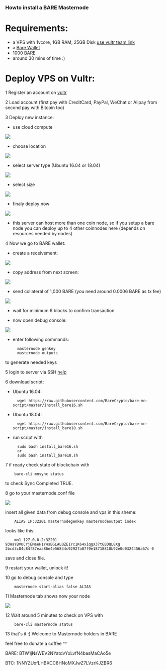 ### Howto install a BARE Masternode

# Requirements:
- a VPS with 1vcore, 1GB RAM, 25GB Disk [use vultr team link](https://www.vultr.com/?ref=8316564-4F)
- a [Bare Wallet](https://github.com/BareCrypto/bare-core/releases/latest)
- 1000 BARE
- around 30 mins of time :)

# Deploy VPS on Vultr:

1 Register an account on [vultr](https://www.vultr.com/?ref=8316564-4F)

2 Load account (first pay with CreditCard, PayPal, WeChat or Alipay from second pay with Bitcoin too)

3 Deploy new instance:
	
- use cloud compute

![](img/vultr01.PNG)
	
- choose location

![](img/vultr02.PNG)
	
- select server type (Ubuntu 16.04 or 18.04)

![](img/vultr03.PNG)
	
- select size

![](img/vultr04.PNG)
	
- finaly deploy now

![](img/vultr05.PNG)
		
- this server can host more than one coin node, 
  so if you setup a bare node you can deploy up to 4 other coinnodes here (depends on resources needed by nodes)

4 Now we go to BARE wallet:

- create a receivement:

![](img/wallet01.PNG)
	
- copy address from next screen:

![](img/wallet02.PNG)
	
- send collateral of 1,000 BARE (you need around 0.0006 BARE as tx fee)

![](img/wallet03.PNG)
	
- wait for minimum 6 blocks to confirm transaction
	
- now open debug console:

![](img/wallet04.PNG)
	
- enter following commands:
		
		masternode genkey
		masternode outputs
		
to generate needed keys
	
5 login to server via SSH 
[help](https://www.howtogeek.com/311287/how-to-connect-to-an-ssh-server-from-windows-macos-or-linux/)

6 download script: 
- Ubuntu 16.04:
	
		wget https://raw.githubusercontent.com/BareCrypto/bare-mn-script/master/install_bare16.sh

- Ubuntu 18.04:
	
		wget https://raw.githubusercontent.com/BareCrypto/bare-mn-script/master/install_bare18.sh

- run script with

		sudo bash install_bare16.sh 
		or 
		sudo bash install_bare18.sh
	
7 if ready check state of blockchain with 

		bare-cli mnsync status 

to check Sync Completed TRUE.
	
8	go to your masternode.conf file

![](img/wallet05.PNG)
	
insert all given data from debug console and vps in this sheme:
	
		ALIAS IP:32201 masternodegenkey masternodeoutput index
	
looks like this:
	
		mn1 127.0.0.2:32201 93HaYBVUCYjEMeeH1Y4sBGLALQZE1Yc1K64xiqgX37tGBDQL8Xg 2bcd3c84c84f87eaa86e4e56834c92927a07f9e18718810b92e0d0324456a67c 0
			
save and close file.

9 restart your wallet, unlock it!

10 go to debug console and type 

		masternode start-alias false ALIAS
	
11 Masternode tab shows now your node

![](img/wallet08.PNG)
	
12 Wait around 5 minutes to check on VPS with

		bare-cli masternode status

13 that's it :) Welcome to Masternode holders in BARE 


feel free to donate a coffee ^^

BARE: BTW1jNsWEV2NYatdvYxLvfN4basMaCAo5e

BTC: 1NNYZUxfLHBXCC8HNoMXJwZ7LVzrKJZBR6